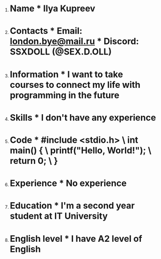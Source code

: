   1. # Name * Ilya Kupreev
  2. # Contacts * Email: london.bye@mail.ru * Discord: SSXDOLL (@SEX.D.OLL)
  3. # Information * I want to take courses to connect my life with programming in the future
  4. # Skills * I don't have any experience
  5. # Code * #include <stdio.h> \ int main() { \ printf("Hello, World!"); \ return 0; \ }
  6. # Experience * No experience
  7. # Education * I'm a second year student at IT University
  8. # English level * I have A2 level of English
  
